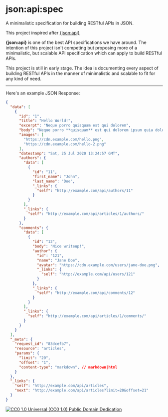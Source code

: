 # json:api:spec

A minimalistic specification for building RESTful APIs in JSON.

This project inspired after [{json:api}](https://jsonapi.org/)

**{json:api}** is one of the best API specifications we have around. The intention of this project isn't competing but proposing more of a minimalistic, but scalable API specification which can apply to build RESTful APIs.

This project is still in early stage. The idea is documenting every aspect of building RESTful APIs in the manner of minimalistic and scalable to fit for any kind of need.

_________________

Here's an example JSON Response:

```json
{
  "data": [
    {
      "id": "1",
      "title": "Hello World!",
      "excerpt": "Neque porro quisquam est qui dolorem",
      "body": "Neque porro **quisquam** est qui dolorem ipsum quia dolor sit amet, consectetur, adipisci velit",
      "images": [
        "https://cdn.example.com/hello.png",
        "https://cdn.example.com/hello-2.png"
      ],
      "datestamp": "Sat, 25 Jul 2020 13:24:57 GMT",
      "authors": {
        "data": [
          {
            "id": "11",
            "first_name": "John",
            "last_name": "Doe",
            "_links": {
              "self": "http://example.com/api/authors/11"
            }
          }
        ],
        "_links": {
          "self": "http://example.com/api/articles/1/authors/"
        }
      },
      "comments": {
        "data": [
          {
            "id": "12",
            "body": "Nice writeup!",
            "author": {
              "id": "121",
              "name": "Jane Doe",
              "avatar": "https://cdn.example.com/users/jane-doe.png",
              "_links": {
                "self": "http://example.com/api/users/121"
              }
            },
            "_links": {
              "self": "http://example.com/api/comments/12"
            }
          }
        ],
        "_links": {
          "self": "http://example.com/api/articles/1/comments/"
        }
      }
    }
  ],
  "_meta": {
    "request_id": "83dcefb7",
    "resource": "articles",
    "params": {
      "limit": "20",
      "offset": "1",
      "content-type": "markdown", // markdown|html
    }
  },
  "_links": {
    "self": "http://example.com/api/articles",
    "next": "http://example.com/api/articles?limit=20&offset=21"
  }
}
```

[![CC0 1.0 Universal (CC0 1.0)
Public Domain Dedication](https://mirrors.creativecommons.org/presskit/buttons/88x31/svg/cc-zero.svg)](https://creativecommons.org/publicdomain/zero/1.0/)
